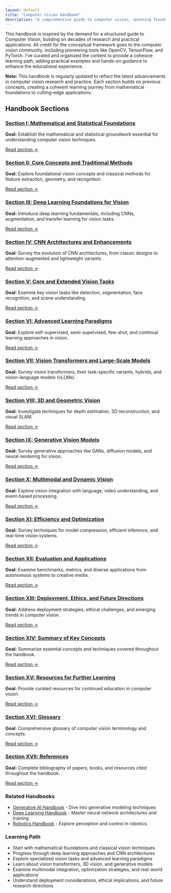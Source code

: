 ```yaml
---
layout: default
title: "Computer Vision Handbook"
description: "A comprehensive guide to computer vision, spanning foundational theories to modern deep learning methods and applications."
---
```


<div class="attribution-notice">
  <div class="attribution-content">
    <p>This handbook is inspired by the demand for a structured guide to Computer Vision, building on decades of research and practical applications. All credit for the conceptual framework goes to the computer vision community, including pioneering tools like OpenCV, TensorFlow, and PyTorch. I’ve curated and organized the content to provide a cohesive learning path, adding practical examples and hands-on guidance to enhance the educational experience.</p>
  </div>
</div>

<link rel="stylesheet" href="{{ '/assets/css/section-academic.css' | relative_url }}">
<div class="key-concept">
  <strong>Note:</strong> This handbook is regularly updated to reflect the latest advancements in computer vision research and practice. Each section builds on previous concepts, creating a coherent learning journey from mathematical foundations to cutting-edge applications.
</div>

<h2 id="handbook-sections">Handbook Sections</h2>

<div class="sections-grid">
  <!-- Section I -->
  <div class="section-card">
    <h3 id="s1">
      <a href="{{ '/content/handbooks/computer-vision/section1/' | relative_url }}">Section I: Mathematical and Statistical Foundations</a>
    </h3>
    <p><strong>Goal:</strong> Establish the mathematical and statistical groundwork essential for understanding computer vision techniques.</p>
    <a href="{{ '/content/handbooks/computer-vision/section1/' | relative_url }}" class="section-link">Read section →</a>
  </div>
  
  <!-- Section II -->
  <div class="section-card">
    <h3 id="s2">
      <a href="{{ '/content/handbooks/computer-vision/section2/' | relative_url }}">Section II: Core Concepts and Traditional Methods</a>
    </h3>
    <p><strong>Goal:</strong> Explore foundational vision concepts and classical methods for feature extraction, geometry, and recognition.</p>
    <a href="{{ '/content/handbooks/computer-vision/section2/' | relative_url }}" class="section-link">Read section →</a>
  </div>
  
  <!-- Section III -->
  <div class="section-card">
    <h3 id="s3">
      <a href="{{ '/content/handbooks/computer-vision/section3/' | relative_url }}">Section III: Deep Learning Foundations for Vision</a>
    </h3>
    <p><strong>Goal:</strong> Introduce deep learning fundamentals, including CNNs, augmentation, and transfer learning for vision tasks.</p>
    <a href="{{ '/content/handbooks/computer-vision/section3/' | relative_url }}" class="section-link">Read section →</a>
  </div>
  
  <!-- Section IV -->
  <div class="section-card">
    <h3 id="s4">
      <a href="{{ '/content/handbooks/computer-vision/section4/' | relative_url }}">Section IV: CNN Architectures and Enhancements</a>
    </h3>
    <p><strong>Goal:</strong> Survey the evolution of CNN architectures, from classic designs to attention-augmented and lightweight variants.</p>
    <a href="{{ '/content/handbooks/computer-vision/section4/' | relative_url }}" class="section-link">Read section →</a>
  </div>
  
  <!-- Section V -->
  <div class="section-card">
    <h3 id="s5">
      <a href="{{ '/content/handbooks/computer-vision/section5/' | relative_url }}">Section V: Core and Extended Vision Tasks</a>
    </h3>
    <p><strong>Goal:</strong> Examine key vision tasks like detection, segmentation, face recognition, and scene understanding.</p>
    <a href="{{ '/content/handbooks/computer-vision/section5/' | relative_url }}" class="section-link">Read section →</a>
  </div>
  
  <!-- Section VI -->
  <div class="section-card">
    <h3 id="s6">
      <a href="{{ '/content/handbooks/computer-vision/section6/' | relative_url }}">Section VI: Advanced Learning Paradigms</a>
    </h3>
    <p><strong>Goal:</strong> Explore self-supervised, semi-supervised, few-shot, and continual learning approaches in vision.</p>
    <a href="{{ '/content/handbooks/computer-vision/section6/' | relative_url }}" class="section-link">Read section →</a>
  </div>
  
  <!-- Section VII -->
  <div class="section-card">
    <h3 id="s7">
      <a href="{{ '/content/handbooks/computer-vision/section7/' | relative_url }}">Section VII: Vision Transformers and Large-Scale Models</a>
    </h3>
    <p><strong>Goal:</strong> Survey vision transformers, their task-specific variants, hybrids, and vision-language models (vLLMs).</p>
    <a href="{{ '/content/handbooks/computer-vision/section7/' | relative_url }}" class="section-link">Read section →</a>
  </div>
  
  <!-- Section VIII -->
  <div class="section-card">
    <h3 id="s8">
      <a href="{{ '/content/handbooks/computer-vision/section8/' | relative_url }}">Section VIII: 3D and Geometric Vision</a>
    </h3>
    <p><strong>Goal:</strong> Investigate techniques for depth estimation, 3D reconstruction, and visual SLAM.</p>
    <a href="{{ '/content/handbooks/computer-vision/section8/' | relative_url }}" class="section-link">Read section →</a>
  </div>
  
  <!-- Section IX -->
  <div class="section-card">
    <h3 id="s9">
      <a href="{{ '/content/handbooks/computer-vision/section9/' | relative_url }}">Section IX: Generative Vision Models</a>
    </h3>
    <p><strong>Goal:</strong> Survey generative approaches like GANs, diffusion models, and neural rendering for vision.</p>
    <a href="{{ '/content/handbooks/computer-vision/section9/' | relative_url }}" class="section-link">Read section →</a>
  </div>
  
  <!-- Section X -->
  <div class="section-card">
    <h3 id="s10">
      <a href="{{ '/content/handbooks/computer-vision/section10/' | relative_url }}">Section X: Multimodal and Dynamic Vision</a>
    </h3>
    <p><strong>Goal:</strong> Explore vision integration with language, video understanding, and event-based processing.</p>
    <a href="{{ '/content/handbooks/computer-vision/section10/' | relative_url }}" class="section-link">Read section →</a>
  </div>
  
  <!-- Section XI -->
  <div class="section-card">
    <h3 id="s11">
      <a href="{{ '/content/handbooks/computer-vision/section11/' | relative_url }}">Section XI: Efficiency and Optimization</a>
    </h3>
    <p><strong>Goal:</strong> Survey techniques for model compression, efficient inference, and real-time vision systems.</p>
    <a href="{{ '/content/handbooks/computer-vision/section11/' | relative_url }}" class="section-link">Read section →</a>
  </div>
  
  <!-- Section XII -->
  <div class="section-card">
    <h3 id="s12">
      <a href="{{ '/content/handbooks/computer-vision/section12/' | relative_url }}">Section XII: Evaluation and Applications</a>
    </h3>
    <p><strong>Goal:</strong> Examine benchmarks, metrics, and diverse applications from autonomous systems to creative media.</p>
    <a href="{{ '/content/handbooks/computer-vision/section12/' | relative_url }}" class="section-link">Read section →</a>
  </div>
  
  <!-- Section XIII -->
  <div class="section-card">
    <h3 id="s13">
      <a href="{{ '/content/handbooks/computer-vision/section13/' | relative_url }}">Section XIII: Deployment, Ethics, and Future Directions</a>
    </h3>
    <p><strong>Goal:</strong> Address deployment strategies, ethical challenges, and emerging trends in computer vision.</p>
    <a href="{{ '/content/handbooks/computer-vision/section13/' | relative_url }}" class="section-link">Read section →</a>
  </div>

  <!-- Section XIV -->
  <div class="section-card">
    <h3 id="s14">
      <a href="{{ '/content/handbooks/computer-vision/section14/' | relative_url }}">Section XIV: Summary of Key Concepts</a>
    </h3>
    <p><strong>Goal:</strong> Summarize essential concepts and techniques covered throughout the handbook.</p>
    <a href="{{ '/content/handbooks/computer-vision/section14/' | relative_url }}" class="section-link">Read section →</a>
  </div>

  <!-- Section XV -->
  <div class="section-card">
    <h3 id="s15">
      <a href="{{ '/content/handbooks/computer-vision/section15/' | relative_url }}">Section XV: Resources for Further Learning</a>
    </h3>
    <p><strong>Goal:</strong> Provide curated resources for continued education in computer vision.</p>
    <a href="{{ '/content/handbooks/computer-vision/section15/' | relative_url }}" class="section-link">Read section →</a>
  </div>

  <!-- Section XVI -->
  <div class="section-card">
    <h3 id="s16">
      <a href="{{ '/content/handbooks/computer-vision/section16/' | relative_url }}">Section XVI: Glossary</a>
    </h3>
    <p><strong>Goal:</strong> Comprehensive glossary of computer vision terminology and concepts.</p>
    <a href="{{ '/content/handbooks/computer-vision/section16/' | relative_url }}" class="section-link">Read section →</a>
  </div>

  <!-- Section XVII -->
  <div class="section-card">
    <h3 id="s17">
      <a href="{{ '/content/handbooks/computer-vision/section17/' | relative_url }}">Section XVII: References</a>
    </h3>
    <p><strong>Goal:</strong> Complete bibliography of papers, books, and resources cited throughout the handbook.</p>
    <a href="{{ '/content/handbooks/computer-vision/section17/' | relative_url }}" class="section-link">Read section →</a>
  </div>
</div>

<div class="resource-links">
  <h3>Related Handbooks</h3>
  <ul>
    <li><a href="{{ '/handbooks/generative-ai/' | relative_url }}">Generative AI Handbook</a> - Dive into generative modeling techniques</li>
    <li><a href="{{ '/handbooks/deep-learning/' | relative_url }}">Deep Learning Handbook</a> - Master neural network architectures and training</li>
    <li><a href="{{ '/handbooks/robotics/' | relative_url }}">Robotics Handbook</a> - Explore perception and control in robotics</li>
  </ul>
</div>

<div class="summary-section">
  <h3>Learning Path</h3>
  <ul>
    <li>Start with mathematical foundations and classical vision techniques</li>
    <li>Progress through deep learning approaches and CNN architectures</li>
    <li>Explore specialized vision tasks and advanced learning paradigms</li>
    <li>Learn about vision transformers, 3D vision, and generative models</li>
    <li>Examine multimodal integration, optimization strategies, and real-world applications</li>
    <li>Understand deployment considerations, ethical implications, and future research directions</li>
  </ul>
</div>

<script>
  // Navigation variables - no previous for index
  var nextSection = "/content/handbooks/computer-vision/section1.md";
</script>

<script src="{{ '/assets/js/section-academic.js' | relative_url }}"></script>
